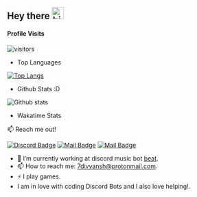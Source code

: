 ## Hey there <img src="https://user-images.githubusercontent.com/1303154/88677602-1635ba80-d120-11ea-84d8-d263ba5fc3c0.gif" width="28px" alt="hi">

#### Profile Visits 

![visitors](https://visitor-badge.glitch.me/badge?page_id=divyanshxd.divyanshxd)

- Top Languages

[![Top Langs](https://github-readme-stats.vercel.app/api/top-langs/?username=divyanshxd&theme=discord_old_blurple)](https://github.com/divyanshxd)

- Github Stats :D

![Github stats](https://github-readme-stats.vercel.app/api?username=divyanshxd&count_private=true&theme=tokyonight&hide=contribs,prs)

- Wakatime Stats


 📫 Reach me out!

[![Discord Badge](https://img.shields.io:/discord/808424540177825875)](https://discord.gg/xc9vZcDaK9) [![Mail Badge](https://img.shields.io/badge/-@divyanshv_-e84393?style=flat&labelColor=e84393&logo=instagram&logoColor=white)](https://instagram.com/divyanshv_) [![Mail Badge](https://img.shields.io/badge/-divyansh-c0392b?style=flat&labelColor=c0392b&logo=gmail&logoColor=white)](mailto:7divyansh@protonmail.com)


- 🔭 I’m currently working at discord music bot [beat](https://discord.com/api/oauth2/authorize?client_id=806899130977746963&permissions=8&redirect_uri=https%3A%2F%2Fdiscord.gg%2FA8DMTeAsNc&response_type=code&scope=guilds.join%20bot%20applications.commands).
- 📫 How to reach me: 7divyansh@protonmail.com.
- ⚡ I play games.
-  I am in love with coding Discord Bots and I also love helping!.
